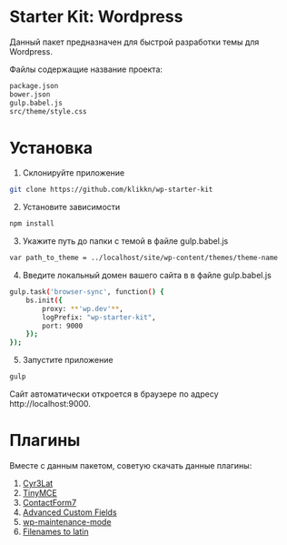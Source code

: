# Starter Kit: Wordpress

Данный пакет предназначен для быстрой разработки темы для Wordpress.

Файлы содержащие название проекта:

```sh
package.json
bower.json
gulp.babel.js
src/theme/style.css
```

# Установка

1. Склонируйте приложение

```sh
git clone https://github.com/klikkn/wp-starter-kit
```

2. Установите зависимости

```sh
npm install
```

3. Укажите путь до папки с темой в файле gulp.babel.js

```sh
var path_to_theme = ../localhost/site/wp-content/themes/theme-name
```

4. Введите локальный домен вашего сайта в в файле gulp.babel.js

```sh
gulp.task('browser-sync', function() {
    bs.init({
        proxy: **'wp.dev'**,
        logPrefix: "wp-starter-kit",
        port: 9000
    });
});
```

5. Запустите приложение

```sh
gulp
```

Сайт автоматически откроется в браузере по адресу http://localhost:9000.

# Плагины

Вместе с данным пакетом, советую скачать данные плагины:


 1. [Cyr3Lat](https://ru.wordpress.org/plugins/cyr3lat/)
 2. [TinyMCE](https://ru.wordpress.org/plugins/tinymce-advanced/)
 3. [ContactForm7](https://ru.wordpress.org/plugins/contact-form-7/)
 4. [Advanced Custom Fields](https://wordpress.org/plugins/advanced-custom-fields/)
 5. [wp-maintenance-mode](https://ru.wordpress.org/plugins/wp-maintenance-mode/)
 6. [Filenames to latin](https://wordpress.org/plugins/filenames-to-latin/)